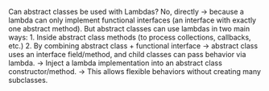Can abstract classes be used with Lambdas?
    No, directly → because a lambda can only implement functional interfaces (an interface with exactly one abstract method).
    But abstract classes can use lambdas in two main ways:
        1. Inside abstract class methods (to process collections, callbacks, etc.)
        2. By combining abstract class + functional interface → abstract class uses an interface field/method, and child classes can pass behavior via lambda.
        -> Inject a lambda implementation into an abstract class constructor/method.
        -> This allows flexible behaviors without creating many subclasses.

